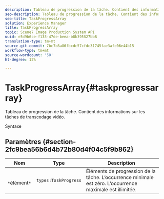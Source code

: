 ```yaml
---
description: Tableau de progression de la tâche. Contient des informations sur les tâches de transcodage vidéo.
seo-description: Tableau de progression de la tâche. Contient des informations sur les tâches de transcodage vidéo.
seo-title: TaskProgressArray
solution: Experience Manager
title: TaskProgressArray
topic: Scene7 Image Production System API
uuid: e5d9b6ce-f133-47de-beea-b8b395827bb8
translation-type: tm+mt
source-git-commit: 7bc7b3a86fbcdc57cfdc31745fae3afc06e44b15
workflow-type: tm+mt
source-wordcount: '50'
ht-degree: 12%

---
```



# TaskProgressArray{#taskprogressarray}

Tableau de progression de la tâche. Contient des informations sur les tâches de transcodage vidéo.

Syntaxe

## Paramètres {#section-2fc9bea56b6d4b72b80d4f04c5f9b862}

| Nom | Type | Description |
|---|---|---|
| ` *`élément`*` | `types:TaskProgress` | Éléments de progression de la tâche. L’occurrence minimale est zéro. L’occurrence maximale est illimitée. |

